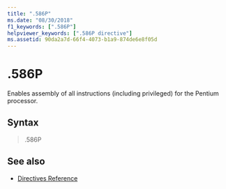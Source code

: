 ```yaml
---
title: ".586P"
ms.date: "08/30/2018"
f1_keywords: [".586P"]
helpviewer_keywords: [".586P directive"]
ms.assetid: 90da2a7d-66f4-4073-b1a9-874de6e8f05d
---
```

# .586P

Enables assembly of all instructions (including privileged) for the Pentium processor.

## Syntax

> .586P

## See also

- [Directives Reference](../../assembler/masm/directives-reference.md)
